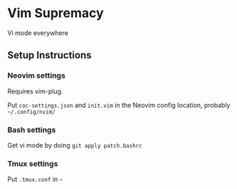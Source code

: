 # Vim Supremacy

Vi mode everywhere

## Setup Instructions

### Neovim settings

Requires vim-plug.

Put `coc-settings.json` and `init.vim` in the Neovim config location, probably `~/.config/nvim/`

### Bash settings

Get vi mode by doing `git apply patch.bashrc`

### Tmux settings

Put `.tmux.conf` in `~`
